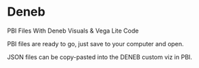 # Deneb
PBI Files With Deneb Visuals &amp; Vega Lite Code

PBI files are ready to go, just save to your computer and open.

JSON files can be copy-pasted into the DENEB custom viz in PBI.
